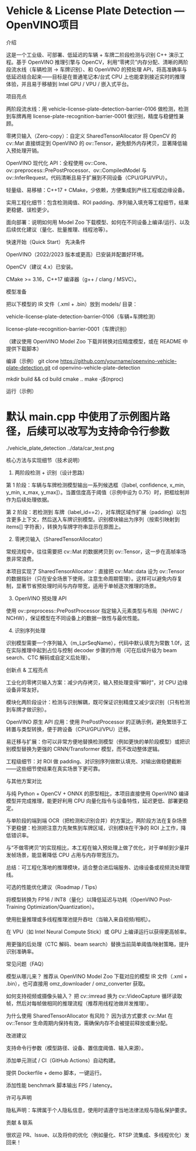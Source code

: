 # Vehicle & License Plate Detection — OpenVINO项目

介绍

这是一个工业级、可部署、低延迟的车辆 + 车牌二阶段检测与识别 C++ 演示工程。基于 OpenVINO 推理引擎与 OpenCV，利用“零拷贝”内存分配、清晰的两阶段流水线（车辆检测 → 车牌识别）、和 OpenVINO 的预处理 API，将高准确率与低延迟结合起来——目标是在普通笔记本/台式 CPU 上也能拿到接近实时的推理体验，并且易于移植到 Intel GPU / VPU / 嵌入式平台。

项目亮点

两阶段流水线：用 vehicle-license-plate-detection-barrier-0106 做检测，检测到车牌再用 license-plate-recognition-barrier-0001 做识别，精度与稳健性兼顾。

零拷贝输入（Zero-copy）：自定义 SharedTensorAllocator 将 OpenCV 的 cv::Mat 直接绑定到 OpenVINO 的 ov::Tensor，避免额外内存拷贝，显著降低输入预处理开销。

OpenVINO 现代化 API：全程使用 ov::Core、ov::preprocess::PrePostProcessor、ov::CompiledModel 与 ov::InferRequest，代码清晰且易于扩展到不同设备（CPU/GPU/VPU）。

轻量级、易移植：C++17 + CMake，少依赖，方便集成到产线工程或边缘设备。

实用工程化细节：包含检测阈值、ROI padding、序列输入填充等工程细节，结果更稳健、误检更少。

面向部署：说明如何用 Model Zoo 下载模型、如何在不同设备上编译/运行、以及后续优化建议（量化、批量推理、线程池等）。


快速开始（Quick Start）
先决条件

OpenVINO（2022/2023 版本或更高）已安装并配置好环境。

OpenCV（建议 4.x）已安装。

CMake >= 3.16，C++17 编译器（g++ / clang / MSVC）。

模型准备

把以下模型的 IR 文件（.xml + .bin）放到 models/ 目录：

vehicle-license-plate-detection-barrier-0106（车辆+车牌检测）

license-plate-recognition-barrier-0001（车牌识别）

（建议使用 OpenVINO Model Zoo 下载并转换对应精度模型，或在 README 中提供下载脚本）

编译（示例）
git clone https://github.com/yourname/openvino-vehicle-plate-detection.git
cd openvino-vehicle-plate-detection

mkdir build && cd build
cmake ..
make -j$(nproc)

运行（示例）
# 默认 main.cpp 中使用了示例图片路径，后续可以改写为支持命令行参数
./vehicle_plate_detection ../data/car_test.png

核心方法与实现细节（技术说明）
1) 两阶段检测 + 识别（设计思路）

第 1 阶段：车辆与车牌检测模型输出一系列候选框（[label, confidence, x_min, y_min, x_max, y_max]）。当置信度高于阈值（示例中设为 0.75）时，把框绘制并作为后续处理依据。

第 2 阶段：若检测到 车牌（label_id==2），对车牌区域作扩展（padding）以包含更多上下文，然后送入车牌识别模型。识别模块输出为序列（按索引映射到 items[] 字符表），转换为车牌字符串显示在原图上。

2) 零拷贝输入（SharedTensorAllocator）

常规流程中，往往需要把 cv::Mat 的数据拷贝到 ov::Tensor，这一步在高帧率场景非常浪费。

本项目实现了 SharedTensorAllocator：直接把 cv::Mat::data 设为 ov::Tensor 的数据指针（只在安全场景下使用，注意生命周期管理）。这样可以避免内存复制，显著节省预处理时间与内存带宽，适用于单帧逐次推理的场景。

3) OpenVINO 预处理 API

使用 ov::preprocess::PrePostProcessor 指定输入元素类型与布局（NHWC / NCHW），保证模型在不同设备上的数据一致性与最优性能。

4) 识别序列处理

识别模型需要一个序列输入（m_LprSeqName），代码中默认填充为常数 1.0f，这在实际推理中起到占位与控制 decoder 步骤的作用（可在后续升级为 beam search、CTC 解码或自定义后处理）。

创新点 & 工程亮点

工业化的零拷贝输入方案：减少内存拷贝，输入预处理变得“瞬时”，对 CPU 边缘设备非常友好。

模块化两阶段设计：检测与识别解耦，既可保证识别精度又减少误识别（只有检测到车牌才做识别）。

OpenVINO 原生 API 应用：使用 PrePostProcessor 的正确示例，避免繁琐手工转置与类型转换，便于跨设备（CPU/GPU/VPU）迁移。

易迁移与扩展：你可以非常方便地替换检测模型（例如更快的单阶段模型）或把识别模型替换为更强的 CRNN/Transformer 模型，而不改动整体逻辑。

工程级细节：对 ROI 做 padding、对识别序列做默认填充、对输出做稳健截断——这些细节使结果在真实场景下更可靠。

与其他方案对比

与纯 Python + OpenCV + ONNX 的原型相比，本项目直接使用 OpenVINO 编译模型并完成推理，能更好利用 CPU 向量化指令与设备特性，延迟更低、部署更稳定。

与单阶段的端到端 OCR（把检测和识别合并）的方案比，两阶段方法在复杂场景下更稳健：检测把注意力先聚焦到车牌区域，识别模块在干净的 ROI 上工作，降低错识率。

与“不做零拷贝”的实现相比，本工程在输入预处理上做了优化，对于单帧到少量并发帧场景，能显著降低 CPU 占用与内存带宽压力。

总结：可工程化落地的推理模块，适合整合进后端服务、边缘设备或视频流处理管线。

可选的性能优化建议（Roadmap / Tips）

将模型转换为 FP16 / INT8（量化）以降低延迟与功耗（OpenVINO Post-Training Optimization/Quantization）。

使用批量推理或多线程推理池提升吞吐（当输入来自视频/相机）。

在 VPU（如 Intel Neural Compute Stick）或 GPU 上编译运行以获得更高帧率。

用更强的后处理（CTC 解码、beam search）替换当前简单阈值/映射策略，提升识别准确率。

常见问题（FAQ）

模型从哪儿来？
推荐从 OpenVINO Model Zoo 下载对应的模型 IR 文件（.xml + .bin），也可直接用 omz_downloader / omz_converter 获取。

如何支持视频或摄像头输入？
把 cv::imread 换为 cv::VideoCapture 循环读取帧，然后对每帧做相同的推理流程（推荐用线程池做并发推理）。

为什么使用 SharedTensorAllocator 有风险？
因为该方式要求 cv::Mat 在 ov::Tensor 生命周期内保持有效，需确保内存不会被提前释放或重分配。

改进建议

支持命令行参数（模型路径、设备、置信度阈值、输入来源）。

添加单元测试 / CI（GitHub Actions）自动构建。

提供 Dockerfile + demo 脚本，一键运行。

添加性能 benchmark 脚本输出 FPS / latency。

许可与声明

隐私声明：车牌属于个人隐私信息，使用时请遵守当地法律法规与隐私保护要求。

贡献 & 联系

很欢迎 PR、Issue、以及将你的优化（例如量化、RTSP 流集成、多线程优化）发回来！

